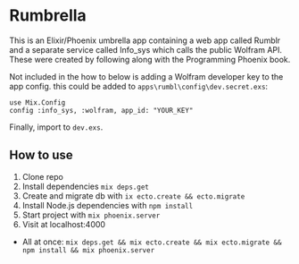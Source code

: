 # Rumbrella

This is an Elixir/Phoenix umbrella app containing a web app called Rumblr and a
separate service called Info_sys which calls the public Wolfram API. These were created
by following along with the Programming Phoenix book.

Not included in the how to below is adding a Wolfram developer key to the app config.
this could be added to `apps\rumbl\config\dev.secret.exs`:
    
    use Mix.Config
    config :info_sys, :wolfram, app_id: "YOUR_KEY"
    
Finally, import to `dev.exs`.

## How to use

1. Clone repo
2. Install dependencies `mix deps.get`
3. Create and migrate db with `ix ecto.create && ecto.migrate`
4. Install Node.js dependencies with `npm install`
5. Start project with `mix phoenix.server`
6. Visit at localhost:4000

* All at once: `mix deps.get && mix ecto.create && mix ecto.migrate && npm install && mix phoenix.server`